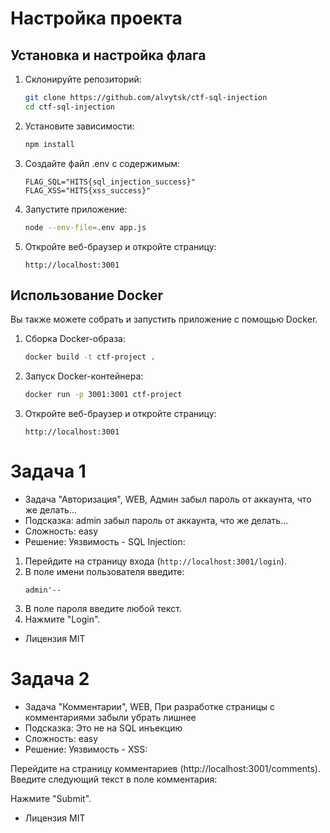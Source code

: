 # Настройка проекта

## Установка и настройка флага

1. Склонируйте репозиторий:
    ```bash
    git clone https://github.com/alvytsk/ctf-sql-injection
    cd ctf-sql-injection
    ```

2. Установите зависимости:
    ```bash
    npm install
    ```

3. Создайте файл .env с содержимым:
    ```env
    FLAG_SQL="HITS{sql_injection_success}"
    FLAG_XSS="HITS{xss_success}"
    ```
 
4. Запустите приложение:
    ```bash
    node --env-file=.env app.js
    ```

5. Откройте веб-браузер и откройте страницу:
    ```
    http://localhost:3001
    ```

## Использование Docker

Вы также можете собрать и запустить приложение с помощью Docker.

1. Сборка Docker-образа:
    ```bash
    docker build -t ctf-project .
    ```

2. Запуск Docker-контейнера:
    ```bash
    docker run -p 3001:3001 ctf-project
    ```

3. Откройте веб-браузер и откройте страницу:
    ```
    http://localhost:3001
    ```


# Задача 1
- Задача "Авторизация", WEB, Админ забыл пароль от аккаунта, что же делать...
- Подсказка: admin забыл пароль от аккаунта, что же делать...
- Сложность: easy
- Решение:
Уязвимость - SQL Injection:

1. Перейдите на страницу входа (`http://localhost:3001/login`).
2. В поле имени пользователя введите:
    ```
    admin'--
    ```
3. В поле пароля введите любой текст.
4. Нажмите "Login".

- Лицензия MIT
# Задача 2
- Задача "Комментарии", WEB, При разработке страницы с комментариями забыли убрать лишнее
- Подсказка: Это не на SQL инъекцию
- Сложность: easy
- Решение:
Уязвимость - XSS:

Перейдите на страницу комментариев (http://localhost:3001/comments).
Введите следующий текст в поле комментария:
<script>revealFlag();</script>
Нажмите "Submit".

- Лицензия MIT
